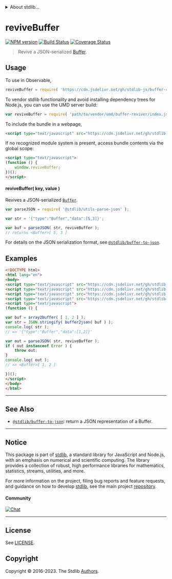 <!--

@license Apache-2.0

Copyright (c) 2018 The Stdlib Authors.

Licensed under the Apache License, Version 2.0 (the "License");
you may not use this file except in compliance with the License.
You may obtain a copy of the License at

   http://www.apache.org/licenses/LICENSE-2.0

Unless required by applicable law or agreed to in writing, software
distributed under the License is distributed on an "AS IS" BASIS,
WITHOUT WARRANTIES OR CONDITIONS OF ANY KIND, either express or implied.
See the License for the specific language governing permissions and
limitations under the License.

-->


<details>
  <summary>
    About stdlib...
  </summary>
  <p>We believe in a future in which the web is a preferred environment for numerical computation. To help realize this future, we've built stdlib. stdlib is a standard library, with an emphasis on numerical and scientific computation, written in JavaScript (and C) for execution in browsers and in Node.js.</p>
  <p>The library is fully decomposable, being architected in such a way that you can swap out and mix and match APIs and functionality to cater to your exact preferences and use cases.</p>
  <p>When you use stdlib, you can be absolutely certain that you are using the most thorough, rigorous, well-written, studied, documented, tested, measured, and high-quality code out there.</p>
  <p>To join us in bringing numerical computing to the web, get started by checking us out on <a href="https://github.com/stdlib-js/stdlib">GitHub</a>, and please consider <a href="https://opencollective.com/stdlib">financially supporting stdlib</a>. We greatly appreciate your continued support!</p>
</details>

# reviveBuffer

[![NPM version][npm-image]][npm-url] [![Build Status][test-image]][test-url] [![Coverage Status][coverage-image]][coverage-url] <!-- [![dependencies][dependencies-image]][dependencies-url] -->

> Revive a JSON-serialized [Buffer][@stdlib/buffer/ctor].

<!-- Section to include introductory text. Make sure to keep an empty line after the intro `section` element and another before the `/section` close. -->

<section class="intro">

</section>

<!-- /.intro -->

<!-- Package usage documentation. -->



<section class="usage">

## Usage

To use in Observable,

```javascript
reviveBuffer = require( 'https://cdn.jsdelivr.net/gh/stdlib-js/buffer-reviver@umd/browser.js' )
```

To vendor stdlib functionality and avoid installing dependency trees for Node.js, you can use the UMD server build:

```javascript
var reviveBuffer = require( 'path/to/vendor/umd/buffer-reviver/index.js' )
```

To include the bundle in a webpage,

```html
<script type="text/javascript" src="https://cdn.jsdelivr.net/gh/stdlib-js/buffer-reviver@umd/browser.js"></script>
```

If no recognized module system is present, access bundle contents via the global scope:

```html
<script type="text/javascript">
(function () {
    window.reviveBuffer;
})();
</script>
```

#### reviveBuffer( key, value )

Revives a JSON-serialized [`Buffer`][@stdlib/buffer/ctor].

```javascript
var parseJSON = require( '@stdlib/utils-parse-json' );

var str = '{"type":"Buffer","data":[5,3]}';

var buf = parseJSON( str, reviveBuffer );
// returns <Buffer>[ 5, 3 ]
```

For details on the JSON serialization format, see [`@stdlib/buffer-to-json`][@stdlib/buffer/to-json].

</section>

<!-- /.usage -->

<!-- Package usage notes. Make sure to keep an empty line after the `section` element and another before the `/section` close. -->

<section class="notes">

</section>

<!-- /.notes -->

<!-- Package usage examples. -->

<section class="examples">

## Examples

<!-- eslint no-undef: "error" -->

```html
<!DOCTYPE html>
<html lang="en">
<body>
<script type="text/javascript" src="https://cdn.jsdelivr.net/gh/stdlib-js/buffer-from-array@umd/browser.js"></script>
<script type="text/javascript" src="https://cdn.jsdelivr.net/gh/stdlib-js/utils-parse-json@umd/browser.js"></script>
<script type="text/javascript" src="https://cdn.jsdelivr.net/gh/stdlib-js/buffer-to-json@umd/browser.js"></script>
<script type="text/javascript" src="https://cdn.jsdelivr.net/gh/stdlib-js/buffer-reviver@umd/browser.js"></script>
<script type="text/javascript">
(function () {

var buf = array2buffer( [ 1, 2 ] );
var str = JSON.stringify( buffer2json( buf ) );
console.log( str );
// => '{"type":"Buffer","data":[1,2]}'

var out = parseJSON( str, reviveBuffer );
if ( out instanceof Error ) {
    throw out;
}
console.log( out );
// => <Buffer>[ 1, 2 ]

})();
</script>
</body>
</html>
```

</section>

<!-- /.examples -->

<!-- Section to include cited references. If references are included, add a horizontal rule *before* the section. Make sure to keep an empty line after the `section` element and another before the `/section` close. -->

<section class="references">

</section>

<!-- /.references -->

<!-- Section for related `stdlib` packages. Do not manually edit this section, as it is automatically populated. -->

<section class="related">

* * *

## See Also

-   <span class="package-name">[`@stdlib/buffer-to-json`][@stdlib/buffer/to-json]</span><span class="delimiter">: </span><span class="description">return a JSON representation of a Buffer.</span>

</section>

<!-- /.related -->

<!-- Section for all links. Make sure to keep an empty line after the `section` element and another before the `/section` close. -->


<section class="main-repo" >

* * *

## Notice

This package is part of [stdlib][stdlib], a standard library for JavaScript and Node.js, with an emphasis on numerical and scientific computing. The library provides a collection of robust, high performance libraries for mathematics, statistics, streams, utilities, and more.

For more information on the project, filing bug reports and feature requests, and guidance on how to develop [stdlib][stdlib], see the main project [repository][stdlib].

#### Community

[![Chat][chat-image]][chat-url]

---

## License

See [LICENSE][stdlib-license].


## Copyright

Copyright &copy; 2016-2023. The Stdlib [Authors][stdlib-authors].

</section>

<!-- /.stdlib -->

<!-- Section for all links. Make sure to keep an empty line after the `section` element and another before the `/section` close. -->

<section class="links">

[npm-image]: http://img.shields.io/npm/v/@stdlib/buffer-reviver.svg
[npm-url]: https://npmjs.org/package/@stdlib/buffer-reviver

[test-image]: https://github.com/stdlib-js/buffer-reviver/actions/workflows/test.yml/badge.svg?branch=v0.1.0
[test-url]: https://github.com/stdlib-js/buffer-reviver/actions/workflows/test.yml?query=branch:v0.1.0

[coverage-image]: https://img.shields.io/codecov/c/github/stdlib-js/buffer-reviver/main.svg
[coverage-url]: https://codecov.io/github/stdlib-js/buffer-reviver?branch=main

<!--

[dependencies-image]: https://img.shields.io/david/stdlib-js/buffer-reviver.svg
[dependencies-url]: https://david-dm.org/stdlib-js/buffer-reviver/main

-->

[chat-image]: https://img.shields.io/gitter/room/stdlib-js/stdlib.svg
[chat-url]: https://app.gitter.im/#/room/#stdlib-js_stdlib:gitter.im

[stdlib]: https://github.com/stdlib-js/stdlib

[stdlib-authors]: https://github.com/stdlib-js/stdlib/graphs/contributors

[umd]: https://github.com/umdjs/umd
[es-module]: https://developer.mozilla.org/en-US/docs/Web/JavaScript/Guide/Modules

[deno-url]: https://github.com/stdlib-js/buffer-reviver/tree/deno
[umd-url]: https://github.com/stdlib-js/buffer-reviver/tree/umd
[esm-url]: https://github.com/stdlib-js/buffer-reviver/tree/esm
[branches-url]: https://github.com/stdlib-js/buffer-reviver/blob/main/branches.md

[stdlib-license]: https://raw.githubusercontent.com/stdlib-js/buffer-reviver/main/LICENSE

[@stdlib/buffer/ctor]: https://github.com/stdlib-js/buffer-ctor/tree/umd

[@stdlib/buffer/to-json]: https://github.com/stdlib-js/buffer-to-json/tree/umd

</section>

<!-- /.links -->
